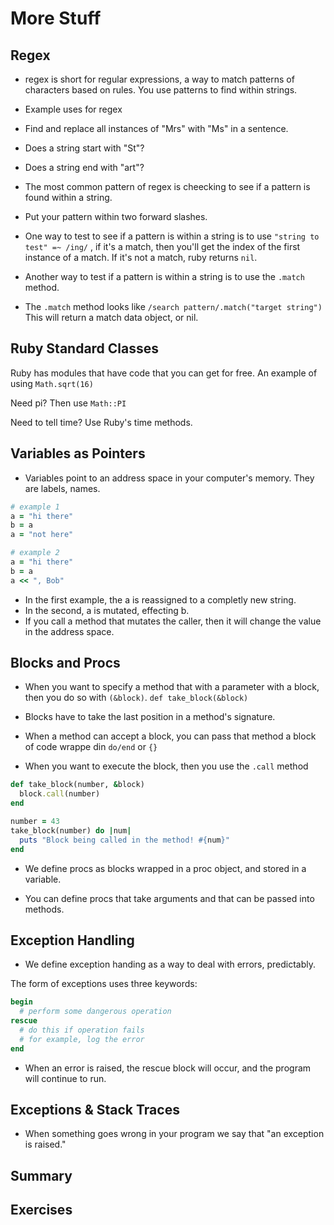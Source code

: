 # More Stuff #

## Regex ##
* regex is short for regular expressions, a way to match patterns of characters based on rules. You use patterns to find within strings.  

* Example uses for regex
* Find and replace all instances of "Mrs" with "Ms" in a sentence.
* Does a string start with "St"?
* Does a string end with "art"? 

* The most common pattern of regex is cheecking to see if a pattern is found within a string.

* Put your pattern within two forward slashes.

* One way to test to see if a pattern is within a string is to use `"string to test" =~ /ing/` , if it's a match, then you'll get the index of the first instance of a match. If it's not a match, ruby returns `nil`.

* Another way to test if a pattern is within a string is to use the `.match` method.
* The `.match` method looks like `/search pattern/.match("target string")` This will return a match data object, or nil.



## Ruby Standard Classes ##

Ruby has modules that have code that you can get for free. An example of using `Math.sqrt(16)`

Need pi? Then use `Math::PI`

Need to tell time? Use Ruby's time methods.



## Variables as Pointers ##

* Variables point to an address space in your computer's memory. They are labels, names.

```ruby
# example 1
a = "hi there"
b = a
a = "not here"

# example 2
a = "hi there"
b = a
a << ", Bob"
```

* In the first example, the a is reassigned to a completly new string.
* In the second, a is mutated, effecting b.
* If you call a method that mutates the caller, then it will change the value in the address space.

## Blocks and Procs ##

* When you want to specify a method that with a parameter with a block, then you do so with `(&block)`. `def take_block(&block)`

* Blocks have to take the last position in a method's signature. 

* When a method can accept a block, you can pass that method a block of code wrappe din `do/end` or `{}`

* When you want to execute the block, then you use the `.call` method

```ruby
def take_block(number, &block)
  block.call(number)
end

number = 43
take_block(number) do |num|
  puts "Block being called in the method! #{num}"
end
```

* We define procs as blocks wrapped in a proc object, and stored in a variable.

* You can define procs that take arguments and that can be passed into methods.



## Exception Handling ##
* We define exception handing as a way to deal with errors, predictably.

The form of exceptions uses three keywords:

```ruby
begin
  # perform some dangerous operation
rescue
  # do this if operation fails
  # for example, log the error
end
```

* When an error is raised, the rescue block will occur, and the program will continue to run.



## Exceptions & Stack Traces ##

* When something goes wrong in your program we say that "an exception is raised."

## Summary ##


## Exercises ##



